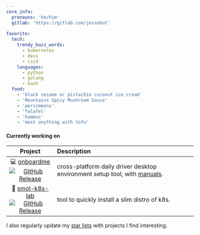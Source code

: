 ```yaml
---
core_info:
  pronouns: 'he/him'
  gitlab: 'https://gitlab.com/jessebot'
  
favorite:
  tech:
    trendy_buzz_words:
      - kubernetes
      - devx
      - cicd
    languages:
      - python
      - golang
      - bash
  food:
    - 'black sesame or pistachio coconut ice cream'
    - 'Mountains Spicy Mushroom Sauce'
    - 'persimmons'
    - 'falafel'
    - 'hummus'
    - 'most anything with tofu'
```

#### Currently working on

|     Project       | Description |
|:-----------------:|:------------| 
| 💻 [onboardme] <br /> [![GitHub Release](https://img.shields.io/github/v/release/jessebot/onboardme?style=plastic&labelColor=484848&color=3CA324&logo=GitHub&logoColor=white)](https://github.com/jessebot/onboardme/releases) | cross-platform daily driver desktop environment setup tool, with [manuals][1].       |
| 🧸 [smol-k8s-lab] <br /> [![GitHub Release](https://img.shields.io/github/v/release/small-hack/smol-k8s-lab?style=plastic&labelColor=484848&color=3CA324&logo=GitHub&logoColor=white)](https://github.com/small-hack/smol-k8s-lab/releases) | tool to quickly install a slim distro of k8s. |

I also regularly update my [star lists] with projects I find interesting.

[onboardme]: https://github.com/jessebot/onboardme "onboardme"
[1]: https://jessebot.github.io/onboardme "onboardme docs"
[smol-k8s-lab]: https://github.com/small-hack/smol-k8s-lab "smol-k8s-lab"
[star lists]: https://github.com/jessebot?tab=stars "stars list"
